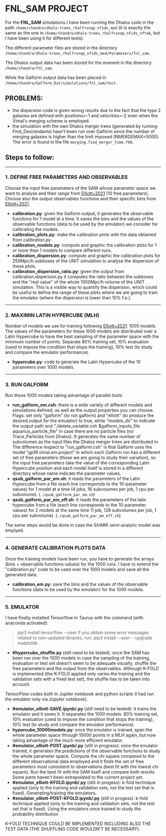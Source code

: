 # FNL_SAM PROJECT

For the **FNL_SAM** simulations I have been running the Dhalos code in the path `/home/chandro/dhalo-trees_rhalf+snap_nfids_mod` (it is exactly the same as the one in `/home/chandro/dhalo-trees_rhalf+snap_nfids_nftab`, but I have been using it for different tests).

The different parameter files are stored in the directory `/home/chandro/dhalo-trees_rhalf+snap_nfids_mod/Parameters/fnl_sam`.

The Dhalos output data has been stored for the moment in the directory `/home/chandro/fnl_sam`.

While the Galform output data has been placed in `/home/chandro/Galform_Out/simulations/fnl_sam/test`.

## PROBLEMS:
- the dispersion code is given wrong results due to the fact that the type 2 galaxies are defined with positions=-1 and velocities=-2 even when the Vimal's merging scheme is employed.
- the simulation with the own Dhalos merger trees (generated by running Find_Descendants) hasn't been run over Galform since the number of merging galaxies is higher than the limit imposed (NMERGEMAX=5000). The error is found in the file `merging.find_merger_time.f90`.


## Steps to follow:

-------------------------------------------------------------------------------------------

### 1. DEFINE FREE PARAMETERS AND OBSERVABLES

Choose the input free parameters of the SAM whose parameter space we want to analyse and their range from [Elliott+2021](https://arxiv.org/pdf/2103.01072.pdf) (10 free parameters).
Choose also the output observables functions and their specific bins from [Elliott+2021](https://arxiv.org/pdf/2103.01072.pdf). 
- **calibration.py**: given the Galform output, it generates the observable functions for 1 model at a time. It saves the bins and the values of the observable functions (data to be used by the emulator) we consider for calibrating the models.
- **calibration_plots.py**: make the calibration plots with the data obtained from calibration.py 
- **calibration_models.py**: compute and graphic the calibration plots for 1 or more than 1 models to compare different runs. 
- **calibration_dispersion.py**: compute and graphic the calibration plots for 250Mpc/h subboxes of the UNIT simulation to analyse the dispersion of these plots. 
- **calibration_dispersion_ratio.py**: given the output from calibration.dispersion.py it computes the ratio between the subboxes and the "real value" of the whole 1000Mpc/h volume of the UNIT simulation. This is a visible way to quantify the dispersion, which could be useful to define the range of these plots where we are going to train the emulator (where the dispersion is lower than 10% f.e.). 

----------------------------------------------------------------------------------------------

### 2. MAXIMIN LATIN HYPERCUBE (MLH)

Number of models we use for training following [Elliott+2021](https://arxiv.org/pdf/2103.01072.pdf): 1000 models. The values of the parameters for these 1000 models are distributed over a Latin Hypercube to have the best sampling of the parameter space with the minimum number of points.
Separate 80% training set, 10% evaluation (used to impose the condition that stops the training), 10% test (to study and compare the emulator performance).
- **hypercube.py**: code to generate the Latin Hypercube of the 10 parameters over 1000 models.


-----------------------------------------------------------------------------------------------

### 3. RUN GALFORM

Run these 1000 models taking advantage of parallel tools:
- **run_galform_em.csh**: there is a wide variety of different models and simulations defined, as well as the output properties you can choose. Flags: set only "galform" (to run galform) and "elliott" (to produce the desired output for the emulator) to true, while "models_dir" to indicate the output path and "./delete_variable.csh $galform_inputs_file aquarius_particle_file" in case there are no particle files (no Trace_Particles from Dhalos). It generates the same number of subvolumes as the input files the Dhalos merger trees are distributed in. The difference respect to "run_galform.csh" is that Galform uses the model "gp19.vimal.em.project" in which each Galform run has a different set of free parameters (those we are going to study their variation), so the input free parameters take the value of the corresponding Latin Hypercube position and each model itself is stored in a different directory whose name indicate the parameter values.
- **qsub_galform_par_em.sh**: it reads the parameters of the Latin Hypercube from a file (each line corresponds to the 10-parameter values) for 1 model at a time (4 jobs, 16 subvolumes per job, 1 cpu per subvolume). (`./qsub_galform_par_em.sh`)
- **qsub_galform_par_em_eff.sh**: it reads the parameters of the latin hypercube from a file (each line corresponds to the 10-parameter values) for 2 models at the same time (1 job, 128 subvolumes per job, 1 cpu per subvolume). (`./qsub_galform_par_em_eff.sh`)


The same steps would be done in case the SHARK semi-analytic model was emplyed.

----------------------------------------------------------------------------------------------------------------------------------------------

### 4. GENERATE CALIBRATION PLOTS DATA

Once the training models have been run, you have to generate the arrays (bins + observable functions values) for the 1000 runs. I have to extend the "calibration.py" code to be used over the 1000 models and save all the generated data.
- **calibration_em.py**: save the bins and the values of the observable functions (data to be used by the emulator) for the 1000 models.

---------------------------------------------------------------------------------------------------

### 5. EMULATOR

I have finally installed Tensorflow in Taurus with the command (with anaconda activated):
> pip3 install tensorflow --user
If you obtain some error messages related to non-updated libraries, run:
> pip3 install --user --upgrade matplotlib

- **#hypercube_shuffle.py** (still need to be tested): once the SAM has been run over the 1000 models in case the sampling of the training, evaluation or test set doesn't seem to be adequate visually, shuffle the free parameters and the output from the observables. Although K-FOLD is implemented (the K-FOLD applied only varies the training and the validation sets with a fixed test set), the shuffle has to be taken into account.

TensorFlow codes both in Jupiter notebook and python scripts (I had run the emulator only via Jupyter notebook).

- **#emulator_elliott-SAVE.ipynb/.py** (still need to be tested): it trains the emulator and it saves it. It separates the 1000 models: 80% training set, 10% evaluation (used to impose the condition that stops the training), 10% test (to study and compare the emulator performance).
- **hypercube_10000models.py**: once the emulator is trained, span the whole parameter space through 10000 points in a MLH again, but now taking advantage of the much more efficient emulator.
- **#emulator_elliott-POST.ipynb/.py** (still in progress): once the emulator trained, it generates the predictions of the observable functions to study the whole parameter space. Compute the chi square compared to the different observational data employed and it finds the set of free parameters most consistent to observations (best fit with the lowest chi square). Run the best fit with the SAM itself and compare both results. Some parts haven't been extrapolated to the current project yet.
- **#emulator_elliott-KFOLD.ipynb/.py** (still in progess): k-fold technique applied (only to the training and validation sets, not the test set that is fixed). Generating/training the emulators.
- **#emulator_elliott-POST-KFOLD.ipynb/.py** (still in progess): k-fold technique applied (only to the training and validation sets, not the test set that is fixed). Using the emulators once trained to study the probability distribution

K-FOLD TECHNIQUE COULD BE IMPLEMENTED INCLUDING ALSO THE TEST DATA (THE SHUFFLING CODE WOULDN'T BE NECESSARY).